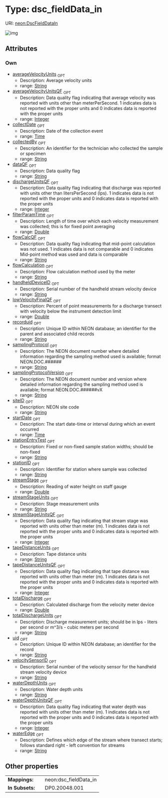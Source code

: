 
# Type: dsc_fieldData_in




URI: [neon:DscFieldDataIn](https://data.neonscience.org/DscFieldDataIn)


![img](http://yuml.me/diagram/nofunky;dir:TB/class/[DscFieldDataIn&#124;uid:string%20%3F;siteID:string%20%3F;samplingProtocol:string%20%3F;collectDate:time%20%3F;stationID:string%20%3F;startDate:time%20%3F;samplingProtocolVersion:string%20%3F;collectedBy:string%20%3F;streamStage:double%20%3F;handheldDeviceID:string%20%3F;velocitySensorID:string%20%3F;filterParamTime:double%20%3F;stationEntryTest:string%20%3F;waterEdge:string%20%3F;totalDischarge:double%20%3F;totalDischargeUnits:string%20%3F;dataQF:string%20%3F;averageVelocityUnits:string%20%3F;averageVelocityUnitsQF:integer%20%3F;dischargeUnitsQF:integer%20%3F;flowCalcQF:string%20%3F;flowCalculation:string%20%3F;lowVelocityFinalQF:double%20%3F;recorduid:string%20%3F;streamStageUnits:string%20%3F;streamStageUnitsQF:integer%20%3F;tapeDistanceUnits:string%20%3F;tapeDistanceUnitsQF:integer%20%3F;waterDepthUnits:string%20%3F;waterDepthUnitsQF:integer%20%3F])

## Attributes


### Own

 * [averageVelocityUnits](averageVelocityUnits.md)  <sub>OPT</sub>
    * Description: Average velocity units
    * range: [String](types/String.md)
 * [averageVelocityUnitsQF](averageVelocityUnitsQF.md)  <sub>OPT</sub>
    * Description: Data quality flag indicating that average velocity was reported with units other than meterPerSecond. 1 indicates data is not reported with the proper units and 0 indicates data is reported with the proper units
    * range: [Integer](types/Integer.md)
 * [collectDate](collectDate.md)  <sub>OPT</sub>
    * Description: Date of the collection event
    * range: [Time](types/Time.md)
 * [collectedBy](collectedBy.md)  <sub>OPT</sub>
    * Description: An identifier for the technician who collected the sample or specimen
    * range: [String](types/String.md)
 * [dataQF](dataQF.md)  <sub>OPT</sub>
    * Description: Data quality flag
    * range: [String](types/String.md)
 * [dischargeUnitsQF](dischargeUnitsQF.md)  <sub>OPT</sub>
    * Description: Data quality flag indicating that discharge was reported with units other than litersPerSecond (lps). 1 indicates data is not reported with the proper units and 0 indicates data is reported with the proper units
    * range: [Integer](types/Integer.md)
 * [filterParamTime](filterParamTime.md)  <sub>OPT</sub>
    * Description: Length of time over which each velocity measurement was collected; this is for fixed point averaging
    * range: [Double](types/Double.md)
 * [flowCalcQF](flowCalcQF.md)  <sub>OPT</sub>
    * Description: Data quality flag indicating that mid-point calculation was not used. 1 indicates data is not comparable and 0 indicates Mid-point method was used and data is comparable
    * range: [String](types/String.md)
 * [flowCalculation](flowCalculation.md)  <sub>OPT</sub>
    * Description: Flow calculation method used by the meter
    * range: [String](types/String.md)
 * [handheldDeviceID](handheldDeviceID.md)  <sub>OPT</sub>
    * Description: Serial number of the handheld stream velocity device
    * range: [String](types/String.md)
 * [lowVelocityFinalQF](lowVelocityFinalQF.md)  <sub>OPT</sub>
    * Description: Percent of point measurements for a discharge transect with velocity below the instrument detection limit
    * range: [Double](types/Double.md)
 * [recorduid](recorduid.md)  <sub>OPT</sub>
    * Description: Unique ID within NEON database; an identifier for the parent and associated child records
    * range: [String](types/String.md)
 * [samplingProtocol](samplingProtocol.md)  <sub>OPT</sub>
    * Description: The NEON document number where detailed information regarding the sampling method used is available; format NEON.DOC.######
    * range: [String](types/String.md)
 * [samplingProtocolVersion](samplingProtocolVersion.md)  <sub>OPT</sub>
    * Description: The NEON document number and version where detailed information regarding the sampling method used is available; format NEON.DOC.######vX
    * range: [String](types/String.md)
 * [siteID](siteID.md)  <sub>OPT</sub>
    * Description: NEON site code
    * range: [String](types/String.md)
 * [startDate](startDate.md)  <sub>OPT</sub>
    * Description: The start date-time or interval during which an event occurred
    * range: [Time](types/Time.md)
 * [stationEntryTest](stationEntryTest.md)  <sub>OPT</sub>
    * Description: Fixed or non-fixed sample station widths; should be non-fixed
    * range: [String](types/String.md)
 * [stationID](stationID.md)  <sub>OPT</sub>
    * Description: Identifier for station where sample was collected
    * range: [String](types/String.md)
 * [streamStage](streamStage.md)  <sub>OPT</sub>
    * Description: Reading of water height on staff gauge
    * range: [Double](types/Double.md)
 * [streamStageUnits](streamStageUnits.md)  <sub>OPT</sub>
    * Description: Stage measurement units
    * range: [String](types/String.md)
 * [streamStageUnitsQF](streamStageUnitsQF.md)  <sub>OPT</sub>
    * Description: Data quality flag indicating that stream stage was reported with units other than meter (m). 1 indicates data is not reported with the proper units and 0 indicates data is reported with the proper units
    * range: [Integer](types/Integer.md)
 * [tapeDistanceUnits](tapeDistanceUnits.md)  <sub>OPT</sub>
    * Description: Tape distance units
    * range: [String](types/String.md)
 * [tapeDistanceUnitsQF](tapeDistanceUnitsQF.md)  <sub>OPT</sub>
    * Description: Data quality flag indicating that tape distance was reported with units other than meter (m). 1 indicates data is not reported with the proper units and 0 indicates data is reported with the proper units
    * range: [Integer](types/Integer.md)
 * [totalDischarge](totalDischarge.md)  <sub>OPT</sub>
    * Description: Calculated discharge from the velocity meter device
    * range: [Double](types/Double.md)
 * [totalDischargeUnits](totalDischargeUnits.md)  <sub>OPT</sub>
    * Description: Discharge measurement units; should be in lps - liters per second or m^3/s - cubic meters per second
    * range: [String](types/String.md)
 * [uid](uid.md)  <sub>OPT</sub>
    * Description: Unique ID within NEON database; an identifier for the record
    * range: [String](types/String.md)
 * [velocitySensorID](velocitySensorID.md)  <sub>OPT</sub>
    * Description: Serial number of the velocity sensor for the handheld stream velocity device
    * range: [String](types/String.md)
 * [waterDepthUnits](waterDepthUnits.md)  <sub>OPT</sub>
    * Description: Water depth units
    * range: [String](types/String.md)
 * [waterDepthUnitsQF](waterDepthUnitsQF.md)  <sub>OPT</sub>
    * Description: Data quality flag indicating that water depth was reported with units other than meter (m). 1 indicates data is not reported with the proper units and 0 indicates data is reported with the proper units
    * range: [Integer](types/Integer.md)
 * [waterEdge](waterEdge.md)  <sub>OPT</sub>
    * Description: Defines which edge of the stream where transect starts; follows standard right - left convention for streams
    * range: [String](types/String.md)

## Other properties

|  |  |  |
| --- | --- | --- |
| **Mappings:** | | neon:dsc_fieldData_in |
| **In Subsets:** | | DP0.20048.001 |

